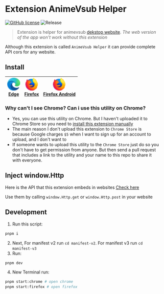 # Extension AnimeVsub Helper

[![GitHub license](https://img.shields.io/github/license/anime-vsub/extension-animevsub-helper)](https://github.com/anime-vsub/extension-animevsub-helper/blob/main/LICENSE) 
![Release](https://img.shields.io/github/package-json/v/anime-vsub/extension-animevsub-helper?color=b)

> Extension is helper for animevsub [dekstop website](https://github.com/anime-vsub/desktop-web).
> *The web version of the app won't work without this extension*

Although this extension is called `AnimeVsub Helper` it can provide complete API cors for any website.


## Install

| <a href="https://microsoftedge.microsoft.com/addons/detail/endghpbficnpbadbdalhbpecpgdcojig"><img src="./logos/edge.svg" width="42px" /><br /><span>Edge</span></a> | <a href="https://addons.mozilla.org/vi/firefox/addon/animevsub-helper/"><img src="./logos/firefox.svg" width="42px" /><br /><span>Firefox</span></a> | <a href="https://addons.mozilla.org/vi/android/addon/animevsub-helper/"><img src="./logos/firefox.svg" width="42px" /><br /><span>Firefox Android</span></a> |
---- | ---- | ---- |

### Why can't I see Chrome? Can i use this utility on Chrome?
- Yes, you can use this utility on Chrome. But I haven't uploaded it to Chrome Store so you need to [install this extension manually](./install-on-chrome.md)
- The main reason I don't upload this extension to `Chrome Store` is because Google charges `$5` when I want to sign up for an account to upload, and I don't want to
- If someone wants to upload this utility to the `Chrome Store` just do so you don't have to get permission from anyone. But then send a pull request that includes a link to the utility and your name to this repo to share it with everyone.

## Inject window.Http
Here is the API that this extension embeds in websites
[Check here](./lib/contentScripts/inject.ts)

Use them by calling `window.Http.get` or `window.Http.post` in your website


## Development

1. Run this script:
```bash
pnpm i
```
2. Next, For manifest v2 run `cd manifest-v2`. For manifest v3 run `cd manifest-v3`
3. Run:
```bash
pnpm dev
```
4. New Terminal run:
```bash
pnpm start:chrome # open chrome
pnpm start:firefox # open firefox
```

